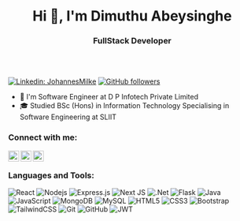 <h1 align="center">Hi 👋, I'm Dimuthu Abeysinghe</h1>
<h3 align="center">FullStack Developer</h3> <br/> <br/>

[![Linkedin: JohannesMilke](https://img.shields.io/badge/-CONNECT-blue?style=for-the-badge&logo=Linkedin&link=https://www.linkedin.com/in/dimuthu-abeysinghe/)][linkedin]
[![GitHub followers](https://img.shields.io/github/followers/Dimuthu7?logo=GitHub&style=for-the-badge)][github]

- 🔭 I'm Software Engineer at D P Infotech Private Limited
- 🎓 Studied BSc (Hons) in Information Technology Specialising in Software Engineering at SLIIT

### Connect with me:
[<img align="left" alt="Dimuthu Abeysinghe | LinkedIn" width="22px" src="https://cdn.jsdelivr.net/npm/simple-icons@v3/icons/linkedin.svg" />][linkedin]
[<img align="left" alt="Dimuthu Abeysinghe | Twitter" width="22px" src="https://cdn.jsdelivr.net/npm/simple-icons@v3/icons/twitter.svg" />][twitter]
[<img align="left" alt="Dimuthu Abeysinghe | Instagram" width="22px" src="https://cdn.jsdelivr.net/npm/simple-icons@v3/icons/instagram.svg" />][instagram]

<br/>

### Languages and Tools:
![React](https://img.shields.io/badge/-React-black?style=flat-square&logo=react)
![Nodejs](https://img.shields.io/badge/-Nodejs-black?style=flat-square&logo=Node.js)
![Express.js](https://img.shields.io/badge/express.js-%23404d59.svg?style=for-the-badge&logo=express&logoColor=%2361DAFB)
![Next JS](https://img.shields.io/badge/Next-black?style=for-the-badge&logo=next.js&logoColor=white)
![.Net](https://img.shields.io/badge/.NET-5C2D91?style=for-the-badge&logo=.net&logoColor=white)
![Flask](https://img.shields.io/badge/flask-%23000.svg?style=for-the-badge&logo=flask&logoColor=white)
![Java](https://img.shields.io/badge/-java-E34A86?style=flat-square&logo=java)
![JavaScript](https://img.shields.io/badge/-JavaScript-black?style=flat-square&logo=javascript)
![MongoDB](https://img.shields.io/badge/-MongoDB-black?style=flat-square&logo=mongodb)
![MySQL](https://img.shields.io/badge/-MySQL-black?style=flat-square&logo=mysql)
![HTML5](https://img.shields.io/badge/-HTML5-E34F26?style=flat-square&logo=html5&logoColor=white)
![CSS3](https://img.shields.io/badge/-CSS3-1572B6?style=flat-square&logo=css3)
![Bootstrap](https://img.shields.io/badge/-Bootstrap-563D7C?style=flat-square&logo=bootstrap)
![TailwindCSS](https://img.shields.io/badge/tailwindcss-%2338B2AC.svg?style=for-the-badge&logo=tailwind-css&logoColor=white)
![Git](https://img.shields.io/badge/-Git-black?style=flat-square&logo=git)
![GitHub](https://img.shields.io/badge/-GitHub-181717?style=flat-square&logo=github)
![JWT](https://img.shields.io/badge/JWT-black?style=for-the-badge&logo=JSON%20web%20tokens)


[linkedin]: https://linkedin.com/in/dimuthu-abeysinghe
[github]: https://github.com/Dimuthu7
[twitter]: https://twitter.com/intent/follow?original_referer=https%3A%2F%2Fgithub.com%2FDimuthu_Niro&screen_name=Dimuthu_Niro
[instagram]: https://www.instagram.com/d__niroshan

<!--
**Dimuthu7/Dimuthu7** is a ✨ _special_ ✨ repository because its `README.md` (this file) appears on your GitHub profile.

Here are some ideas to get you started:

- 🔭 I’m currently working on ...
- 🌱 I’m currently learning ...
- 👯 I’m looking to collaborate on ...
- 🤔 I’m looking for help with ...
- 💬 Ask me about ...
- 📫 How to reach me: ...
- 😄 Pronouns: ...
- ⚡ Fun fact: ...
-->
